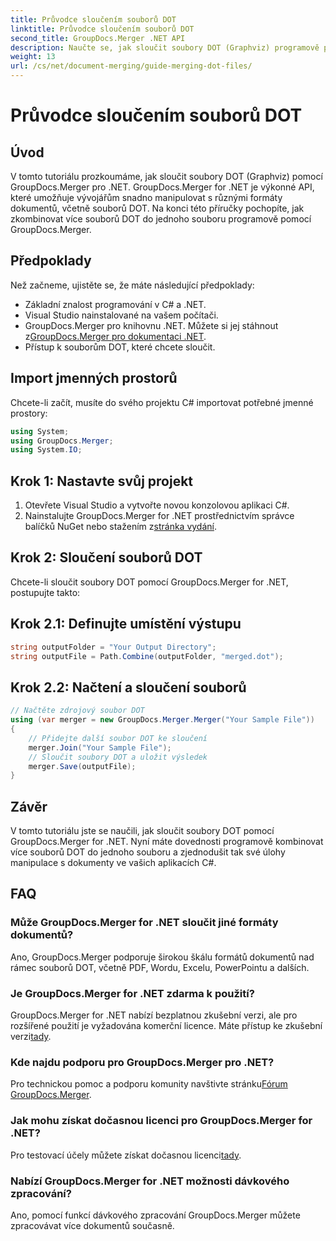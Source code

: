 ```yaml
---
title: Průvodce sloučením souborů DOT
linktitle: Průvodce sloučením souborů DOT
second_title: GroupDocs.Merger .NET API
description: Naučte se, jak sloučit soubory DOT (Graphviz) programově pomocí GroupDocs.Merger pro .NET. Snadno slučujte, kombinujte a manipulujte se soubory DOT.
weight: 13
url: /cs/net/document-merging/guide-merging-dot-files/
---
```


# Průvodce sloučením souborů DOT

## Úvod
V tomto tutoriálu prozkoumáme, jak sloučit soubory DOT (Graphviz) pomocí GroupDocs.Merger pro .NET. GroupDocs.Merger for .NET je výkonné API, které umožňuje vývojářům snadno manipulovat s různými formáty dokumentů, včetně souborů DOT. Na konci této příručky pochopíte, jak zkombinovat více souborů DOT do jednoho souboru programově pomocí GroupDocs.Merger.
## Předpoklady
Než začneme, ujistěte se, že máte následující předpoklady:
- Základní znalost programování v C# a .NET.
- Visual Studio nainstalované na vašem počítači.
-  GroupDocs.Merger pro knihovnu .NET. Můžete si jej stáhnout z[GroupDocs.Merger pro dokumentaci .NET](https://tutorials.groupdocs.com/merger/net/).
- Přístup k souborům DOT, které chcete sloučit.

## Import jmenných prostorů
Chcete-li začít, musíte do svého projektu C# importovat potřebné jmenné prostory:
```csharp
using System; 
using GroupDocs.Merger;
using System.IO;
```
## Krok 1: Nastavte svůj projekt
1. Otevřete Visual Studio a vytvořte novou konzolovou aplikaci C#.
2.  Nainstalujte GroupDocs.Merger for .NET prostřednictvím správce balíčků NuGet nebo stažením z[stránka vydání](https://releases.groupdocs.com/merger/net/).
## Krok 2: Sloučení souborů DOT
Chcete-li sloučit soubory DOT pomocí GroupDocs.Merger for .NET, postupujte takto:
## Krok 2.1: Definujte umístění výstupu
```csharp
string outputFolder = "Your Output Directory";
string outputFile = Path.Combine(outputFolder, "merged.dot");
```
## Krok 2.2: Načtení a sloučení souborů
```csharp
// Načtěte zdrojový soubor DOT
using (var merger = new GroupDocs.Merger.Merger("Your Sample File"))
{
    // Přidejte další soubor DOT ke sloučení
    merger.Join("Your Sample File");
    // Sloučit soubory DOT a uložit výsledek
    merger.Save(outputFile);
}
```

## Závěr
V tomto tutoriálu jste se naučili, jak sloučit soubory DOT pomocí GroupDocs.Merger for .NET. Nyní máte dovednosti programově kombinovat více souborů DOT do jednoho souboru a zjednodušit tak své úlohy manipulace s dokumenty ve vašich aplikacích C#.

## FAQ
### Může GroupDocs.Merger for .NET sloučit jiné formáty dokumentů?
Ano, GroupDocs.Merger podporuje širokou škálu formátů dokumentů nad rámec souborů DOT, včetně PDF, Wordu, Excelu, PowerPointu a dalších.
### Je GroupDocs.Merger for .NET zdarma k použití?
 GroupDocs.Merger for .NET nabízí bezplatnou zkušební verzi, ale pro rozšířené použití je vyžadována komerční licence. Máte přístup ke zkušební verzi[tady](https://releases.groupdocs.com/).
### Kde najdu podporu pro GroupDocs.Merger pro .NET?
 Pro technickou pomoc a podporu komunity navštivte stránku[Fórum GroupDocs.Merger](https://forum.groupdocs.com/c/merger/32).
### Jak mohu získat dočasnou licenci pro GroupDocs.Merger for .NET?
 Pro testovací účely můžete získat dočasnou licenci[tady](https://purchase.groupdocs.com/temporary-license/).
### Nabízí GroupDocs.Merger for .NET možnosti dávkového zpracování?
Ano, pomocí funkcí dávkového zpracování GroupDocs.Merger můžete zpracovávat více dokumentů současně.
